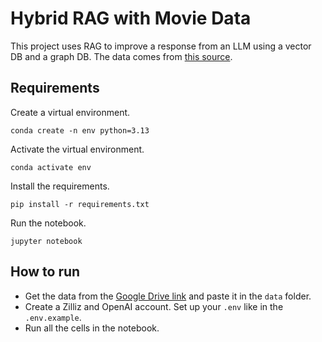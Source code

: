 # Hybrid RAG with Movie Data
This project uses RAG to improve a response from an LLM using a vector DB and a graph DB. The data comes from [this source](https://www.cs.cmu.edu/~ark/personas/).

## Requirements
Create a virtual environment.
```
conda create -n env python=3.13
```

Activate the virtual environment.
```
conda activate env
```

Install the requirements.
```
pip install -r requirements.txt
```

Run the notebook.
```
jupyter notebook
```

## How to run
- Get the data from the [Google Drive link](https://drive.google.com/drive/folders/1Jhy5TN9MK_qbtJ86T35XP5udYu7O4jYL?usp=sharing) and paste it in the `data` folder.
- Create a Zilliz and OpenAI account. Set up your `.env` like in the `.env.example`.
- Run all the cells in the notebook.
